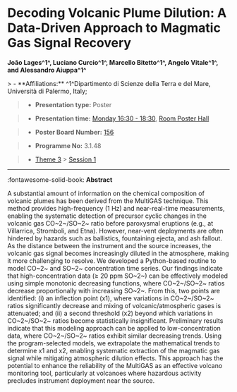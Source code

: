 # Decoding Volcanic Plume Dilution: A Data-Driven Approach to Magmatic Gas Signal Recovery

**João Lages^1^, Luciano Curcio^1^, Marcello Bitetto^1^, Angelo Vitale^1^, and Alessandro Aiuppa^1^**

<!-- more -->> - **Affiliations:** ^1^Dipartimento di Scienze della Terra e del Mare, Università di Palermo, Italy;

> - **Presentation type:** Poster

> - **Presentation time:** [Monday 16:30 - 18:30](../sessions_comparison.md#__tabbed_1_6), [Room Poster Hall](../maps_venue.md#__tabbed_1_1)

> - **Poster Board Number:** [156](../map_poster_boards.md#monday)

> - **Programme No:** 3.1.48

> - [Theme 3](../theme3.md) > [Session 1](../sessions/session-3-1.md)

--- 

:fontawesome-solid-book: **Abstract**

A substantial amount of information on the chemical composition of volcanic plumes has been derived from the MultiGAS technique. This method provides high-frequency (1 Hz) and near-real-time measurements, enabling the systematic detection of precursor cyclic changes in the volcanic gas CO~2~/SO~2~ ratio before paroxysmal eruptions (e.g., at Villarrica, Stromboli, and Etna). However, near-vent deployments are often hindered by hazards such as ballistics, fountaining ejecta, and ash fallout. As the distance between the instrument and the source increases, the volcanic gas signal becomes increasingly diluted in the atmosphere, making it more challenging to resolve. We developed a Python-based routine to model CO~2~ and SO~2~ concentration time series. Our findings indicate that high-concentration data (≥ 20 ppm SO~2~) can be effectively modeled using simple monotonic decreasing functions, where CO~2~/SO~2~ ratios decrease proportionally with increasing SO~2~. From this, two points are identified: (i) an inflection point (x1), where variations in CO~2~/SO~2~ ratios significantly decrease and mixing of volcanic/atmospheric gases is attenuated; and (ii) a second threshold (x2) beyond which variations in CO~2~/SO~2~ ratios become statistically insignificant. Preliminary results indicate that this modeling approach can be applied to low-concentration data, where CO~2~/SO~2~ ratios exhibit similar decreasing trends. Using the program-selected models, we extrapolate the mathematical trends to determine x1 and x2, enabling systematic extraction of the magmatic gas signal while mitigating atmospheric dilution effects. This approach has the potential to enhance the reliability of the MultiGAS as an effective volcano monitoring tool, particularly at volcanoes where hazardous activity precludes instrument deployment near the source.

